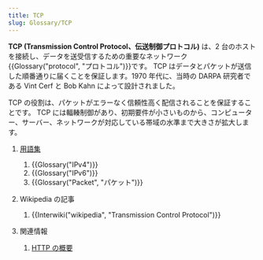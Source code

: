 ```yaml
---
title: TCP
slug: Glossary/TCP
---
```

**TCP (Transmission Control Protocol、伝送制御プロトコル)** は、2 台のホストを接続し、データを送受信するための重要なネットワーク{{Glossary("protocol", "プロトコル")}}です。 TCP はデータとパケットが送信した順番通りに届くことを保証します。1970 年代に、当時の DARPA 研究者である Vint Cerf と Bob Kahn によって設計されました。

TCP の役割は、パケットがエラーなく信頼性高く配信されることを保証することです。 TCP には輻輳制御があり、初期要件が小さいものから、コンピューター、サーバー、ネットワークが対応している帯域の水準まで大きさが拡大します。

1. [用語集](/ja/docs/Glossary)

    1. {{Glossary("IPv4")}}
    2. {{Glossary("IPv6")}}
    3. {{Glossary("Packet", "パケット")}}

2. Wikipedia の記事

    1. {{Interwiki("wikipedia", "Transmission Control Protocol")}}

3. 関連情報

    1. [HTTP の概要](/ja/docs/Web/HTTP/Overview)
